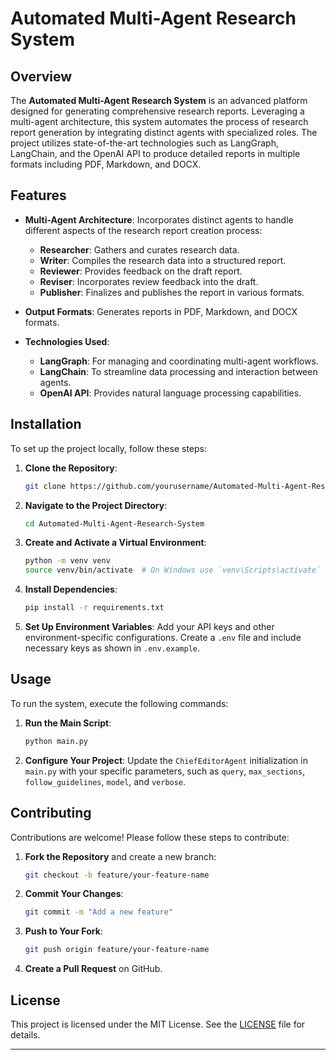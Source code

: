 # Automated Multi-Agent Research System

## Overview

The **Automated Multi-Agent Research System** is an advanced platform designed for generating comprehensive research reports. Leveraging a multi-agent architecture, this system automates the process of research report generation by integrating distinct agents with specialized roles. The project utilizes state-of-the-art technologies such as LangGraph, LangChain, and the OpenAI API to produce detailed reports in multiple formats including PDF, Markdown, and DOCX.

## Features

- **Multi-Agent Architecture**: Incorporates distinct agents to handle different aspects of the research report creation process:
  - **Researcher**: Gathers and curates research data.
  - **Writer**: Compiles the research data into a structured report.
  - **Reviewer**: Provides feedback on the draft report.
  - **Reviser**: Incorporates review feedback into the draft.
  - **Publisher**: Finalizes and publishes the report in various formats.

- **Output Formats**: Generates reports in PDF, Markdown, and DOCX formats.

- **Technologies Used**:
  - **LangGraph**: For managing and coordinating multi-agent workflows.
  - **LangChain**: To streamline data processing and interaction between agents.
  - **OpenAI API**: Provides natural language processing capabilities.

## Installation

To set up the project locally, follow these steps:

1. **Clone the Repository**:
   ```bash
   git clone https://github.com/yourusername/Automated-Multi-Agent-Research-System.git
   ```

2. **Navigate to the Project Directory**:
   ```bash
   cd Automated-Multi-Agent-Research-System
   ```

3. **Create and Activate a Virtual Environment**:
   ```bash
   python -m venv venv
   source venv/bin/activate  # On Windows use `venv\Scripts\activate`
   ```

4. **Install Dependencies**:
   ```bash
   pip install -r requirements.txt
   ```

5. **Set Up Environment Variables**: Add your API keys and other environment-specific configurations. Create a `.env` file and include necessary keys as shown in `.env.example`.

## Usage

To run the system, execute the following commands:

1. **Run the Main Script**:
   ```bash
   python main.py
   ```

2. **Configure Your Project**: Update the `ChiefEditorAgent` initialization in `main.py` with your specific parameters, such as `query`, `max_sections`, `follow_guidelines`, `model`, and `verbose`.

## Contributing

Contributions are welcome! Please follow these steps to contribute:

1. **Fork the Repository** and create a new branch:
   ```bash
   git checkout -b feature/your-feature-name
   ```

2. **Commit Your Changes**:
   ```bash
   git commit -m "Add a new feature"
   ```

3. **Push to Your Fork**:
   ```bash
   git push origin feature/your-feature-name
   ```

4. **Create a Pull Request** on GitHub.

## License

This project is licensed under the MIT License. See the [LICENSE](LICENSE) file for details.

---
